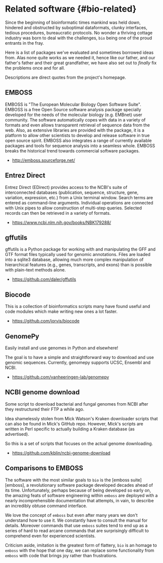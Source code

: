 # Related software {#bio-related}

Since the beginning of bioinformatic times mankind was held down, hindered and obstructed by suboptimal dataformats, clunky interfaces, tedious procedures, bureaucratic protocols. No wonder a thriving cottage industry was born to deal with the challenges, `bio` being one of the proud entrants in the fray.

Here is a list of packages we've evaluated and sometimes borrowed ideas from. Alas none quite works as we needed it, hence like our father, and our father's father and their great grandfather, we have also set out to *finally* fix the problems once and for all. 

Descriptions are direct quotes from the project's homepage.
 
## EMBOSS

EMBOSS is "The European Molecular Biology Open Software Suite". EMBOSS is a free Open Source software analysis package specially developed for the needs of the molecular biology (e.g. EMBnet) user community. The software automatically copes with data in a variety of formats and even allows transparent retrieval of sequence data from the web. Also, as extensive libraries are provided with the package, it is a platform to allow other scientists to develop and release software in true open source spirit. EMBOSS also integrates a range of currently available packages and tools for sequence analysis into a seamless whole. EMBOSS breaks the historical trend towards commercial software packages.

* http://emboss.sourceforge.net/

## Entrez Direct

Entrez Direct (EDirect) provides access to the NCBI's suite of interconnected databases (publication, sequence, structure, gene, variation, expression, etc.) from a Unix terminal window. Search terms are entered as command-line arguments. Individual operations are connected with Unix pipes to allow construction of multi-step queries. Selected records can then be retrieved in a variety of formats.

* https://www.ncbi.nlm.nih.gov/books/NBK179288/

## gffutils

gffutils is a Python package for working with and manipulating the GFF and GTF format files typically used for genomic annotations. Files are loaded into a sqlite3 database, allowing much more complex manipulation of hierarchical features (e.g., genes, transcripts, and exons) than is possible with plain-text methods alone.

* https://github.com/daler/gffutils

## Biocode

This is a collection of bioinformatics scripts many have found useful and code modules which make writing new ones a lot faster.

* https://github.com/jorvis/biocode

## GenomePy

Easily install and use genomes in Python and elsewhere!

The goal is to have a simple and straightforward way to download and use genomic sequences. Currently, genomepy supports UCSC, Ensembl and NCBI.

* https://github.com/vanheeringen-lab/genomepy

## NCBI genome download

Some script to download bacterial and fungal genomes from NCBI after they restructured their FTP a while ago.

Idea shamelessly stolen from Mick Watson's Kraken downloader scripts that can also be found in Mick's GitHub repo. However, Mick's scripts are written in Perl specific to actually building a Kraken database (as advertised).

So this is a set of scripts that focuses on the actual genome downloading.

* https://github.com/kblin/ncbi-genome-download


## Comparisons to EMBOSS

The software with the most similar goals to `bio` is the [emboss suite][emboss], a revolutionary software package developed decades ahead of its time. Unfortunately, perhaps because of being developed so early on, the amazing feats of software engineering within `emboss` are deployed with a nearly incomprehensible documentation that attempts, in vain, to describe an incredibly obtuse command interface. 

We love the concept of `emboss` but even after many years we don't understand how to use it. We constantly have to consult the manual for details. Moreover commands that use `emboss` suites tend to end up as a series of hard to read arcane commands that are surprisingly difficult to comprehend even for experienced scientists. 

Criticism aside, imitation is the greatest form of flattery, `bio` is an homage to `emboss` with the hope that one day, we can replace some functionality from `emboss` with code that brings joy rather than frustrations. 

